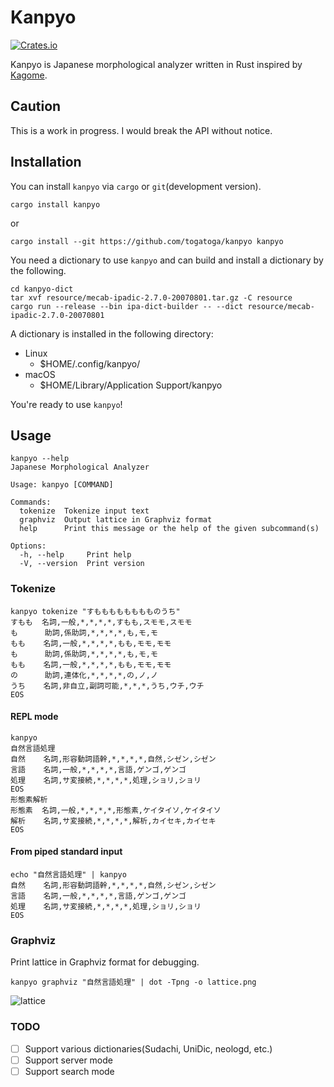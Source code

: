 # Kanpyo

[![Crates.io](https://img.shields.io/crates/v/kanpyo.svg)](https://crates.io/crates/kanpyo)

Kanpyo is Japanese morphological analyzer written in Rust inspired by [Kagome](https://github.com/ikawaha/kagome).

## Caution

This is a work in progress. I would break the API without notice.

## Installation

You can install `kanpyo` via `cargo` or `git`(development version).

```shell script
cargo install kanpyo
```

or

```shell script
cargo install --git https://github.com/togatoga/kanpyo kanpyo
```

You need a dictionary to use `kanpyo` and can build and install a dictionary by the following.

```shell script
cd kanpyo-dict
tar xvf resource/mecab-ipadic-2.7.0-20070801.tar.gz -C resource
cargo run --release --bin ipa-dict-builder -- --dict resource/mecab-ipadic-2.7.0-20070801
```

A dictionary is installed in the following directory:

- Linux
  - $HOME/.config/kanpyo/
- macOS
  - $HOME/Library/Application Support/kanpyo

You're ready to use `kanpyo`!

## Usage

```shell script
kanpyo --help
Japanese Morphological Analyzer

Usage: kanpyo [COMMAND]

Commands:
  tokenize  Tokenize input text
  graphviz  Output lattice in Graphviz format
  help      Print this message or the help of the given subcommand(s)

Options:
  -h, --help     Print help
  -V, --version  Print version
```

### Tokenize

```shell script
kanpyo tokenize "すもももももももものうち"          
すもも  名詞,一般,*,*,*,*,すもも,スモモ,スモモ
も      助詞,係助詞,*,*,*,*,も,モ,モ
もも    名詞,一般,*,*,*,*,もも,モモ,モモ
も      助詞,係助詞,*,*,*,*,も,モ,モ
もも    名詞,一般,*,*,*,*,もも,モモ,モモ
の      助詞,連体化,*,*,*,*,の,ノ,ノ
うち    名詞,非自立,副詞可能,*,*,*,うち,ウチ,ウチ
EOS
```

#### REPL mode

```shell script
kanpyo
自然言語処理
自然    名詞,形容動詞語幹,*,*,*,*,自然,シゼン,シゼン
言語    名詞,一般,*,*,*,*,言語,ゲンゴ,ゲンゴ
処理    名詞,サ変接続,*,*,*,*,処理,ショリ,ショリ
EOS
形態素解析
形態素  名詞,一般,*,*,*,*,形態素,ケイタイソ,ケイタイソ
解析    名詞,サ変接続,*,*,*,*,解析,カイセキ,カイセキ
EOS
```

#### From piped standard input

```shell script
echo "自然言語処理" | kanpyo
自然    名詞,形容動詞語幹,*,*,*,*,自然,シゼン,シゼン
言語    名詞,一般,*,*,*,*,言語,ゲンゴ,ゲンゴ
処理    名詞,サ変接続,*,*,*,*,処理,ショリ,ショリ
EOS
```

### Graphviz

Print lattice in Graphviz format for debugging.

```shell script
kanpyo graphviz "自然言語処理" | dot -Tpng -o lattice.png
```

![lattice](https://github.com/togatoga/kanpyo/assets/7335831/d68ea754-51f9-458e-ac5f-50955be3c581)

### TODO

- [ ] Support various dictionaries(Sudachi, UniDic, neologd, etc.)
- [ ] Support server mode
- [ ] Support search mode